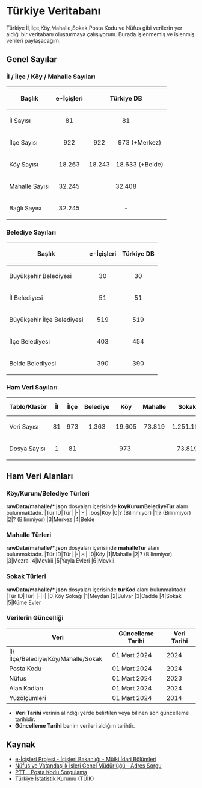 # Türkiye Veritabanı
Türkiye İl,İlçe,Köy,Mahalle,Sokak,Posta Kodu ve Nüfus gibi verilerin yer aldığı bir veritabanı oluşturmaya çalışıyorum. Burada işlenmemiş ve işlenmiş verileri paylaşacağım.

## Genel Sayılar

### İl / İlçe / Köy / Mahalle Sayıları
<table>
    <thead>
        <tr>
            <th><p align="center">Başlık</p></th>
            <th><p align="center">e-İçişleri</p></th>
            <th colspan=2><p align="center">Türkiye DB</p></th>
        </tr>
    </thead>
    <tbody>
        <tr>
            <td><p align="left">İl Sayısı</p></td>
            <td><p align="center">81</p></td>
            <td colspan=2><p align="center">81</p></td>
        </tr>
        <tr>
            <td><p align="left">İlçe Sayısı</p></td>
            <td><p align="center">922</p></td>
            <td><p align="center">922</p></td>
            <td><p align="center">973 (+Merkez)</p></td>
        </tr>
        <tr>
            <td><p align="left">Köy Sayısı</p></td>
            <td><p align="center">18.263</p></td>
            <td><p align="center">18.243</p></td>
            <td><p align="center">18.633 (+Belde)</p></td>
        </tr>
        <tr>
            <td><p align="left">Mahalle Sayısı</p></td>
            <td><p align="center">32.245</p></td>
            <td colspan=2><p align="center">32.408</p></td>
        </tr>
        <tr>
            <td><p align="left">Bağlı Sayısı</p></td>
            <td><p align="center">32.245</p></td>
            <td colspan=2><p align="center">-</p></td>
        </tr>
    </tbody>
</table>

### Belediye Sayıları
<table>
    <thead>
        <tr>
            <th><p align="center">Başlık</p></th>
            <th><p align="center">e-İçişleri</p></th>
            <th colspan=2><p align="center">Türkiye DB</p></th>
        </tr>
    </thead>
    <tbody>
        <tr>
            <td><p align="left">Büyükşehir Belediyesi</p></td>
            <td><p align="center">30</p></td>
            <td colspan=2><p align="center">30</p></td>
        </tr>
        <tr>
            <td><p align="left">İl Belediyesi</p></td>
            <td><p align="center">51</p></td>
            <td colspan=2><p align="center">51</p></td>
        </tr>
        <tr>
            <td><p align="left">Büyükşehir İlçe Belediyesi</p></td>
            <td><p align="center">519</p></td>
            <td colspan=2><p align="center">519</p></td>
        </tr>
        <tr>
            <td><p align="left">İlçe Belediyesi</p></td>
            <td><p align="center">403</p></td>
            <td colspan=2><p align="center">454</p></td>
        </tr>
        <tr>
            <td><p align="left">Belde Belediyesi</p></td>
            <td><p align="center">390</p></td>
            <td colspan=2><p align="center">390</p></td>
        </tr>
    </tbody>
</table>


### Ham Veri Sayıları
<table>
    <thead>
        <tr>
            <th>Tablo/Klasör</th>
            <th>İl</th>
            <th>İlçe</th>
            <th>Belediye</th>
            <th>Köy</th>
            <th>Mahalle</th>
            <th>Sokak</th>
            <th>Posta Kodu</th>
            <th>Alan Kodu</th>
        </tr>
    </thead>
    <tbody>
        <tr>
            <td>Veri Sayısı</td>
            <td><p align="center">81</p></td>
            <td><p align="center">973</p></td>
            <td><p align="center">1.363</p></td>
            <td><p align="center">19.605</p></td>
            <td><p align="center">73.819</p></td>
            <td><p align="center">1.251.158</p></td>
            <td><p align="center">-</p></td>
            <td><p align="center">82</p></td>
        </tr>
        <tr>
            <td>Dosya Sayısı</td>
            <td><p align="center">1</p></td>
            <td><p align="center">81</p></td>
            <td colspan=3><p align="center">973</p></td>
            <td><p align="center">73.819</p></td>
            <td><p align="center">973</p></td>
            <td><p align="center">1</p></td>
        </tr>
    </tbody>
</table>

## Ham Veri Alanları

### Köy/Kurum/Belediye Türleri
**rawData/mahalle/*.json** dosyaları içerisinde **koyKurumBelediyeTur** alanı bulunmaktadır.
|Tür ID|Tür|
|-|:-:|
|boş|Köy
|0|? (Bilinmiyor)
|1|? (Bilinmiyor)
|2|? (Bilinmiyor)
|3|Merkez
|4|Belde

### Mahalle Türleri
**rawData/mahalle/\*.json** dosyaları içerisinde **mahalleTur** alanı bulunmaktadır.
|Tür ID|Tür|
|-|:-:|
|0|Köy
|1|Mahalle
|2|? (Bilinmiyor)
|3|Mezra
|4|Mevkii
|5|Yayla Evleri
|6|Mevkii

### Sokak Türleri
**rawData/mahalle/\*.json** dosyaları içerisinde **turKod** alanı bulunmaktadır.
|Tür ID|Tür|
|-|-|
|0|Köy Sokağı
|1|Meydan
|2|Bulvar
|3|Cadde
|4|Sokak
|5|Küme Evler

### Verilerin Güncelliği
|Veri|Güncelleme Tarihi|Veri Tarihi|
|-|-|-|
|İl/İlçe/Belediye/Köy/Mahalle/Sokak|01 Mart 2024|2024
|Posta Kodu|01 Mart 2024|2024
|Nüfus|01 Mart 2024|2023
|Alan Kodları|01 Mart 2024|2024
|Yüzölçümleri|01 Mart 2024|2014
* **Veri Tarihi** verinin alındığı yerde belirtilen veya bilinen son güncelleme tarihidir.
* **Güncelleme Tarihi** benim verileri aldığım tarihtir.
## Kaynak
- [e-İçişleri Projesi -  İçişleri Bakanlığı - Mülki İdari Bölümleri](https://www.e-icisleri.gov.tr/Anasayfa/MulkiIdariBolumleri.aspx)
- [Nüfus ve Vatandaşlık İşleri Genel Müdürlüğü - Adres Sorgu](https://adres.nvi.gov.tr/VatandasIslemleri/AdresSorgu)
- [PTT - Posta Kodu Sorgulama](https://postakodu.ptt.gov.tr/)
- [Türkiye İstatistik Kurumu (TÜİK)](https://data.tuik.gov.tr/)
